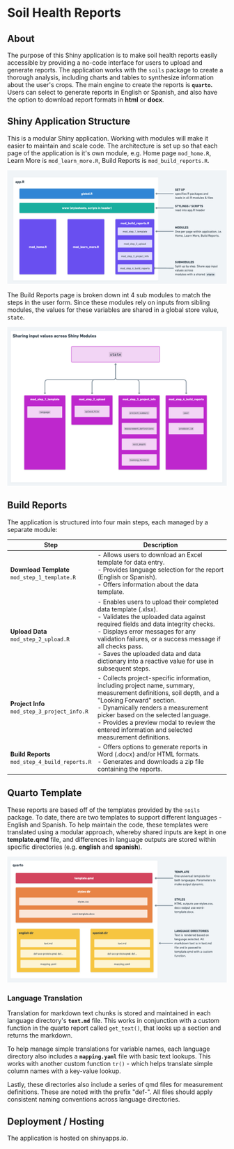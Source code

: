 # Soil Health Reports

## About

The purpose of this Shiny application is to make soil health reports easily accessible by providing a no-code interface for users to upload and generate reports. The application works with the `soils` package to create a thorough analysis, including charts and tables to synthesize information about the user's crops. The main engine to create the reports is **`quarto`.** Users can select to generate reports in English or Spanish, and also have the option to download report formats in **html** or **docx**.

## Shiny Application Structure

This is a modular Shiny application. Working with modules will make it easier to maintain and scale code. The architecture is set up so that each page of the application is it's own module, e.g. Home page `mod_home.R`, Learn More is `mod_learn_more.R`, Build Reports is `mod_build_reports.R`.

![](images/clipboard-3896162950.png)

The Build Reports page is broken down int 4 sub modules to match the steps in the user form. Since these modules rely on inputs from sibling modules, the values for these variables are shared in a global store value, `state`.

![](images/clipboard-1060013026.png)

## Build Reports

The application is structured into four main steps, each managed by a separate module:

| **Step** | **Description** |
|-------------------------------------------|-----------------------------|
| **Download Template**<br>`mod_step_1_template.R` | \- Allows users to download an Excel template for data entry.<br>- Provides language selection for the report (English or Spanish).<br>- Offers information about the data template. |
| **Upload Data**<br>`mod_step_2_upload.R` | \- Enables users to upload their completed data template (.xlsx).<br>- Validates the uploaded data against required fields and data integrity checks.<br>- Displays error messages for any validation failures, or a success message if all checks pass.<br>- Saves the uploaded data and data dictionary into a reactive value for use in subsequent steps. |
| **Project Info**<br>`mod_step_3_project_info.R` | \- Collects project-specific information, including project name, summary, measurement definitions, soil depth, and a "Looking Forward" section.<br>- Dynamically renders a measurement picker based on the selected language.<br>- Provides a preview modal to review the entered information and selected measurement definitions. |
| **Build Reports**<br>`mod_step_4_build_reports.R` | \- Offers options to generate reports in Word (.docx) and/or HTML formats.<br>- Generates and downloads a zip file containing the reports. |

## Quarto Template

These reports are based off of the templates provided by the `soils` package. To date, there are two templates to support different languages - English and Spanish. To help maintain the code, these templates were translated using a modular approach, whereby shared inputs are kept in one **template.qmd** file, and differences in language outputs are stored within specific directories (e.g. **english** and **spanish**).

![](images/clipboard-1574793851.png)

### Language Translation

Translation for markdown text chunks is stored and maintained in each language directory's **`text.md`** file. This works in conjunction with a custom function in the quarto report called `get_text()`, that looks up a section and returns the markdown.

To help manage simple translations for variable names, each language directory also includes a **`mapping.yaml`** file with basic text lookups. This works with another custom function `tr()` - which helps translate simple column names with a key-value lookup.

Lastly, these directories also include a series of qmd files for measurement definitions. These are noted with the prefix "def-". All files should apply consistent naming conventions across language directories.

## Deployment / Hosting

The application is hosted on shinyapps.io.

